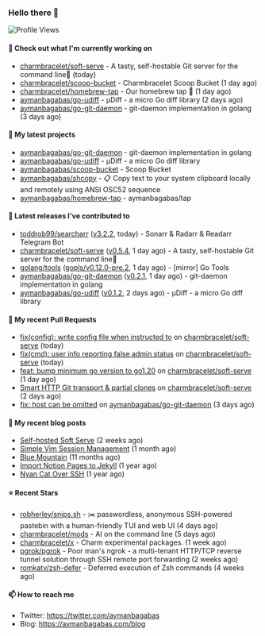 ### Hello there 👋

![Profile Views](https://komarev.com/ghpvc/?username=aymanbagabas&label=PROFILE+VIEWS)

#### 👷 Check out what I'm currently working on

- [charmbracelet/soft-serve](https://github.com/charmbracelet/soft-serve) - A tasty, self-hostable Git server for the command line🍦 (today)
- [charmbracelet/scoop-bucket](https://github.com/charmbracelet/scoop-bucket) - Charmbracelet Scoop Bucket (1 day ago)
- [charmbracelet/homebrew-tap](https://github.com/charmbracelet/homebrew-tap) - Our homebrew tap 🍺 (1 day ago)
- [aymanbagabas/go-udiff](https://github.com/aymanbagabas/go-udiff) - µDiff - a micro Go diff library (2 days ago)
- [aymanbagabas/go-git-daemon](https://github.com/aymanbagabas/go-git-daemon) - git-daemon implementation in golang (3 days ago)

#### 🌱 My latest projects

- [aymanbagabas/go-git-daemon](https://github.com/aymanbagabas/go-git-daemon) - git-daemon implementation in golang
- [aymanbagabas/go-udiff](https://github.com/aymanbagabas/go-udiff) - µDiff - a micro Go diff library
- [aymanbagabas/scoop-bucket](https://github.com/aymanbagabas/scoop-bucket) - Scoop Bucket
- [aymanbagabas/shcopy](https://github.com/aymanbagabas/shcopy) - 📋 Copy text to your system clipboard locally and remotely using ANSI OSC52 sequence
- [aymanbagabas/homebrew-tap](https://github.com/aymanbagabas/homebrew-tap) - aymanbagabas/tap

#### 🔭 Latest releases I've contributed to

- [toddrob99/searcharr](https://github.com/toddrob99/searcharr) ([v3.2.2](https://github.com/toddrob99/searcharr/releases/tag/v3.2.2), today) - Sonarr &amp; Radarr &amp; Readarr Telegram Bot
- [charmbracelet/soft-serve](https://github.com/charmbracelet/soft-serve) ([v0.5.4](https://github.com/charmbracelet/soft-serve/releases/tag/v0.5.4), 1 day ago) - A tasty, self-hostable Git server for the command line🍦
- [golang/tools](https://github.com/golang/tools) ([gopls/v0.12.0-pre.2](https://github.com/golang/tools/releases/tag/gopls/v0.12.0-pre.2), 1 day ago) - [mirror] Go Tools
- [aymanbagabas/go-git-daemon](https://github.com/aymanbagabas/go-git-daemon) ([v0.2.1](https://github.com/aymanbagabas/go-git-daemon/releases/tag/v0.2.1), 1 day ago) - git-daemon implementation in golang
- [aymanbagabas/go-udiff](https://github.com/aymanbagabas/go-udiff) ([v0.1.2](https://github.com/aymanbagabas/go-udiff/releases/tag/v0.1.2), 2 days ago) - µDiff - a micro Go diff library

#### 🔨 My recent Pull Requests

- [fix(config): write config file when instructed to](https://github.com/charmbracelet/soft-serve/pull/300) on [charmbracelet/soft-serve](https://github.com/charmbracelet/soft-serve) (today)
- [fix(cmd): user info reporting false admin status](https://github.com/charmbracelet/soft-serve/pull/299) on [charmbracelet/soft-serve](https://github.com/charmbracelet/soft-serve) (today)
- [feat: bump minimum go version to go1.20](https://github.com/charmbracelet/soft-serve/pull/295) on [charmbracelet/soft-serve](https://github.com/charmbracelet/soft-serve) (1 day ago)
- [Smart HTTP Git transport &amp; partial clones](https://github.com/charmbracelet/soft-serve/pull/291) on [charmbracelet/soft-serve](https://github.com/charmbracelet/soft-serve) (2 days ago)
- [fix: host can be omitted](https://github.com/aymanbagabas/go-git-daemon/pull/1) on [aymanbagabas/go-git-daemon](https://github.com/aymanbagabas/go-git-daemon) (3 days ago)

#### 📜 My recent blog posts

- [Self-hosted Soft Serve](https://aymanbagabas.com/blog/2023/04/28/self-hosted-soft-serve.html) (2 weeks ago)
- [Simple Vim Session Management](https://aymanbagabas.com/blog/2023/04/13/simple-vim-session-management.html) (1 month ago)
- [Blue Mountain](https://aymanbagabas.com/blog/2022/06/02/blue-mountain.html) (11 months ago)
- [Import Notion Pages to Jekyll](https://aymanbagabas.com/blog/2022/03/29/import-notion-pages-to-jekyll.html) (1 year ago)
- [Nyan Cat Over SSH](https://aymanbagabas.com/blog/2022/03/25/nyan-cat-over-ssh.html) (1 year ago)

#### ⭐ Recent Stars

- [robherley/snips.sh](https://github.com/robherley/snips.sh) - ✂️ passwordless, anonymous SSH-powered pastebin with a human-friendly TUI and web UI (4 days ago)
- [charmbracelet/mods](https://github.com/charmbracelet/mods) - AI on the command line (5 days ago)
- [charmbracelet/x](https://github.com/charmbracelet/x) - Charm experimental packages. (1 week ago)
- [pgrok/pgrok](https://github.com/pgrok/pgrok) - Poor man&#39;s ngrok - a multi-tenant HTTP/TCP reverse tunnel solution through SSH remote port forwarding (2 weeks ago)
- [romkatv/zsh-defer](https://github.com/romkatv/zsh-defer) - Deferred execution of Zsh commands (4 weeks ago)

#### 📫 How to reach me

- Twitter: https://twitter.com/aymanbagabas
- Blog: https://aymanbagabas.com/blog
